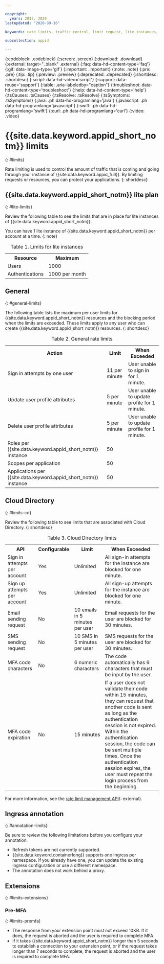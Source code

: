 ```yaml
---

copyright:
  years: 2017, 2020
lastupdated: "2020-09-16"

keywords: rate limits, traffic control, limit request, lite instances, per minute, per instance, per user, limits

subcollection: appid

---
```


{:codeblock: .codeblock}
{:screen: .screen}
{:download: .download}
{:external: target="_blank" .external}
{:faq: data-hd-content-type='faq'}
{:gif: data-image-type='gif'}
{:important: .important}
{:note: .note}
{:pre: .pre}
{:tip: .tip}
{:preview: .preview}
{:deprecated: .deprecated}
{:shortdesc: .shortdesc}
{:script: data-hd-video='script'}
{:support: data-reuse='support'}
{:table: .aria-labeledby="caption"}
{:troubleshoot: data-hd-content-type='troubleshoot'}
{:help: data-hd-content-type='help'}
{:tsCauses: .tsCauses}
{:tsResolve: .tsResolve}
{:tsSymptoms: .tsSymptoms}
{:java: .ph data-hd-programlang='java'}
{:javascript: .ph data-hd-programlang='javascript'}
{:swift: .ph data-hd-programlang='swift'}
{:curl: .ph data-hd-programlang='curl'}
{:video: .video}



# {{site.data.keyword.appid_short_notm}} limits
{: #limits}

Rate limiting is used to control the amount of traffic that is coming and going through your instance of {{site.data.keyword.appid_full}}. By limiting requests or resources, you can protect your applications.
{: shortdesc}

## {{site.data.keyword.appid_short_notm}} lite plan
{: #lite-limits}

Review the following table to see the limits that are in place for lite instances of {{site.data.keyword.appid_short_notm}}.

You can have 1 lite instance of {{site.data.keyword.appid_short_notm}} per account at a time.
{: note}

<table>
    <caption>Table 1. Limits for lite instances</caption>
    <tr>
        <th>Resource</th>
        <th>Maximum</th>
    </tr>
    <tr>
        <td>Users</td>
        <td>1000</td>
    </tr>
    <tr>
        <td>Authentications</td>
        <td>1000 per month</td>
    </tr>
</table>

## General
{: #general-limits}

The following table lists the maximum per user limits for {{site.data.keyword.appid_short_notm}} resources and the blocking period when the limits are exceeded. These limits apply to any user who can create {{site.data.keyword.appid_short_notm}} resources.
{: shortdesc}

<table>
    <caption>Table 2. General rate limits</caption>
    <tr>
        <th>Action</th>
        <th>Limit</th>
        <th>When Exceeded</th>
    </tr>
    <tr>
        <td>Sign in attempts by one user</td>
        <td>11 per minute</td>
        <td>User unable to sign in for 1 minute.</td>
    </tr>
    <tr>
        <td>Update user profile attributes</td>
        <td>5 per minute</td>
        <td>User unable to update profile for 1 minute.</td>
    </tr>
        <td>Delete user profile attributes</td>
        <td>5 per minute</td>
        <td>User unable to update profile for 1 minute.</td>
    </tr>
    <tr>
        <td>Roles per {{site.data.keyword.appid_short_notm}} instance</td>
        <td>50</td>
        <td></td>
    </tr>
    <tr>
        <td>Scopes per application</td>
        <td>50</td>
        <td></td>
    </tr>
    <tr>
        <td>Applications per {{site.data.keyword.appid_short_notm}} instance</td>
        <td>50</td>
        <td></td>
    </tr>
</table>



## Cloud Directory
{: #limits-cd}

Review the following table to see limits that are associated with Cloud Directory.
{: shortdesc}

<table>
    <caption>Table 3. Cloud Directory limits</caption>
    <tr>
        <th>API</th>
        <th>Configurable</th>
        <th>Limit</th>
        <th>When Exceeded</th>
    </tr>
    <tr>
        <td>Sign in attempts per account</td>
        <td>Yes</td>
        <td>Unlimited</td>
        <td>All sign-in attempts for the instance are blocked for one minute.</td>
    </tr>
    <tr>
        <td>Sign up attempts per account</td>
        <td>Yes</td>
        <td>Unlimited</td>
        <td>All sign-up attempts for the instance are blocked for one minute.</td>
    </tr>
    <tr>
        <td>Email sending request</td>
        <td>No</td>
        <td>10 emails in 5 minutes per user</td>
        <td>Email requests for the user are blocked for 30 minutes.</td>
    </tr>
    <tr>
        <td>SMS sending request</td>
        <td>No</td>
        <td>10 SMS in 5 minutes per user</td>
        <td>SMS requests for the user are blocked for 30 minutes.</td>
    </tr>
    <tr>
        <td>MFA code characters</td>
        <td>No</td>
        <td>6 numeric characters</td>
        <td>The code automatically has 6 characters that must be input by the user.</td>
    </tr>
    <tr>
        <td>MFA code expiration</td>
        <td>No</td>
        <td>15 minutes</td>
        <td>If a user does not validate their code within 15 minutes, they can request that another code is sent as long as the authentication session is not expired. Within the authentication session, the code can be sent multiple times. Once the authentication session expires, the user must repeat the login process from the beginning.</td>
    </tr>
</table>

For more information, see the [rate limit management API](https://us-south.appid.cloud.ibm.com/swagger-ui/#/Management%20API%20-%20Config/mgmt.updateRateLimitConfig){: external}.


## Ingress annotation
{: #annotation-limits}

Be sure to review the following limitations before you configure your annotation.


* Refresh tokens are not currently supported.
* {{site.data.keyword.containerlong}} supports one Ingress per namespace. If you already have one, you can update the existing Ingress configuration or use a different namespace.
* The annotation does not work behind a proxy.


## Extensions
{: #limits-extensions}

### Pre-MFA
{: #limits-premfa}

* The response from your extension point must not exceed 10KB. If it does, the request is aborted and the user is required to complete MFA.
* If it takes {{site.data.keyword.appid_short_notm}} longer than 5 seconds to establish a connection to your extension point, or if the request takes longer than 7 seconds to complete, the request is aborted and the user is required to complete MFA.
